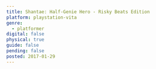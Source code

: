 ```yaml
---
title: Shantae: Half-Genie Hero - Risky Beats Edition
platform: playstation-vita
genre:
  - platformer
digital: false
physical: true
guide: false
pending: false
posted: 2017-01-29
---
```

